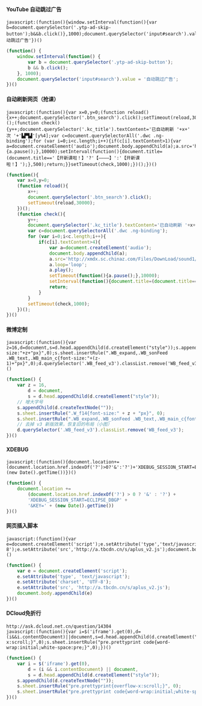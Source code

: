 #### YouTube 自动跳过广告

	javascript:(function(){window.setInterval(function(){var b=document.querySelector('.ytp-ad-skip-button');b&&b.click()},1000);document.querySelector('input#search').value='自动跳过广告'})()

```javascript
(function() {
	window.setInterval(function() {
		var b = document.querySelector('.ytp-ad-skip-button');
		b && b.click();
	}, 1000);
	document.querySelector('input#search').value = '自动跳过广告';
})()
```

#### 自动刷新网页（抢课）

	javascript:(function(){var x=0,y=0;(function reload(){x++;document.querySelector('.btn_search').click();setTimeout(reload,30000);})();(function check(){y++;document.querySelector('.kc_title').textContent='已自动刷新 '+x+' 次 '+'▙▛▜▟'[y%4];var c=document.querySelectorAll('.dwc .ng-binding');for (var i=0;i<c.length;i++){if(c[i].textContent>1){var a=document.createElement('audio');document.body.appendChild(a);a.src='http://xmdx.sc.chinaz.com/Files/DownLoad/sound1/201709/9239.mp3';a.loop='loop';a.play();setTimeout(function(){a.pause();},10000);setInterval(function(){document.title=(document.title=='【开新课啦！】'?'【————】':'【开新课啦！】');},500);return;}}setTimeout(check,1000);})();})()

```javascript
(function(){
	var x=0,y=0;
	(function reload(){
		x++;
		document.querySelector('.btn_search').click();
		setTimeout(reload,30000);
	})();
	(function check(){
		y++;
		document.querySelector('.kc_title').textContent='已自动刷新 '+x+' 次 '+'▙▛▜▟'[y%4];
		var c=document.querySelectorAll('.dwc .ng-binding');
		for (var i=0;i<c.length;i++){
			if(c[i].textContent>4){
				var a=document.createElement('audio');
				document.body.appendChild(a);
				a.src='http://xmdx.sc.chinaz.com/Files/DownLoad/sound1/201709/9239.mp3';
				a.loop='loop';
				a.play();
				setTimeout(function(){a.pause();},10000);
				setInterval(function(){document.title=(document.title=='【开新课啦！】'?'【————】':'【开新课啦！】');},500);
				return;
			}
		}
		setTimeout(check,1000);
	})();
})()
```

#### 微博定制

	javascript:(function(){var z=16,d=document,s=d.head.appendChild(d.createElement("style"));s.appendChild(d.createTextNode(""));s.sheet.insertRule(".W_f14{font-size:"+z+"px}",0);s.sheet.insertRule(".WB_expand,.WB_sonFeed .WB_text,.WB_main_c{font-size:"+(z-1)+"px}",0);d.querySelector('.WB_feed_v3').classList.remove('WB_feed_v3');})()

```javascript
(function() {
	var z = 16,
		d = document,
		s = d.head.appendChild(d.createElement("style"));
	// 增大字号
	s.appendChild(d.createTextNode(""));
	s.sheet.insertRule(".W_f14{font-size:" + z + "px}", 0);
	s.sheet.insertRule(".WB_expand,.WB_sonFeed .WB_text,.WB_main_c{font-size:" + (z - 1) + "px}", 0);
	// 去掉 v3 新版效果，恢复旧的布局（小图）
	d.querySelector('.WB_feed_v3').classList.remove('WB_feed_v3');
})()
```

#### XDEBUG

	javascript:(function(){document.location+=(document.location.href.indexOf('?')>0?'&':'?')+'XDEBUG_SESSION_START=ECLIPSE_DBGP'+'&KEY='+(new Date().getTime())})()

```javascript
(function() {
	document.location +=
		(document.location.href.indexOf('?') > 0 ? '&' : '?') +
		'XDEBUG_SESSION_START=ECLIPSE_DBGP' +
		'&KEY=' + (new Date().getTime())
})()
```

#### 网页插入脚本

	javascript:(function(){var e=document.createElement('script');e.setAttribute('type','text/javascript');e.setAttribute('charset','UTF-8');e.setAttribute('src','http://a.tbcdn.cn/s/aplus_v2.js');document.body.appendChild(e)})()

```javascript
(function() {
	var e = document.createElement('script');
	e.setAttribute('type', 'text/javascript');
	e.setAttribute('charset', 'UTF-8');
	e.setAttribute('src', 'http://a.tbcdn.cn/s/aplus_v2.js');
	document.body.appendChild(e)
})()
```

#### DCloud免折行

	http://ask.dcloud.net.cn/question/14304
	javascript:(function(){var i=$('iframe').get(0),d=(i&&i.contentDocument)||document,s=d.head.appendChild(d.createElement("style"));s.appendChild(d.createTextNode(""));s.sheet.insertRule("pre.prettyprint{overflow-x:scroll;}",0);s.sheet.insertRule("pre.prettyprint code{word-wrap:initial;white-space:pre;}",0);})()

```javascript
(function() {
	var i = $('iframe').get(0),
		d = (i && i.contentDocument) || document,
		s = d.head.appendChild(d.createElement("style"));
	s.appendChild(d.createTextNode(""));
	s.sheet.insertRule("pre.prettyprint{overflow-x:scroll;}", 0);
	s.sheet.insertRule("pre.prettyprint code{word-wrap:initial;white-space:pre;}", 0);
})()
```
